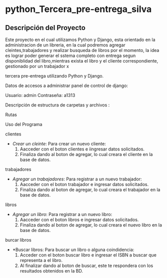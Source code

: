 # python_Tercera_pre-entrega_silva

## Descripción del Proyecto

Este proyecto en el cual utilizamos Python y Django, esta orientado en la administracion de un libreria, en la cual podremos agregar cleintes,trabajadores y realizar busqueda de libros por el momento, 
la idea es lograr poder generar el sstema completo con entrega segun disponiblidad del libro,mientras exista el libro y el cliente correspondiente, gestionado por un trabajador x

tercera pre-entrega utilizando Python y Django.

Datos de accesos a administrar panel de control de django:

Usuario: admin
Contraseña: a1313

Descripción de estructura de carpetas y archivos :

Rutas



Uso del Programa

clientes

- *Crear un cleinte*: Para crear un nuevo cliente:
  1. Aacceder con el boton clientes e iingresar datos solicitados.
  2. Finaliza dando al boton de agregar, lo cual creara el cliente en la base de datos.


trabajadores

- *Agregar un trabajadores*: Para registrar a un nuevo trabajador:
  1. Aacceder con el boton trabajador e ingresar datos solicitados.
  2. Finaliza dando al boton de agregar, lo cual creara el trabajador en la base de datos.

libros

- *Agregar un libro*: Para registrar a un nuevo libro:
  1. Aacceder con el boton libros e ingresar datos solicitados.
  2. Finaliza dando al boton de agregar, lo cual creara el nuevo libro en la base de datos.
 
burcar libros
- *Buscar libros: Para buscar un libro o alguna coindidencia:
  1. Acceder con el boton buscar libro e ingresar el ISBN a buscar que representa a el libro.
  2. Al finalizar dando al boton de buscar, este te respondera con los resultados obtenidos en la BD.
